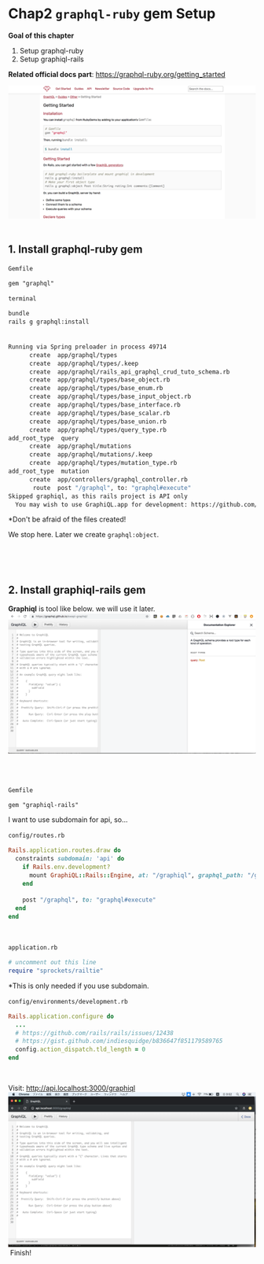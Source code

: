 # Chap2 `graphql-ruby` gem Setup
**Goal of this chapter**

1. Setup graphql-ruby
2. Setup graphiql-rails


**Related official docs part**: https://graphql-ruby.org/getting_started​

​![01](./img/01-graphql-ruby-setup/01.png)
​
## 1. Install graphql-ruby gem
`Gemfile`
```
gem "graphql"
```

`terminal`
```bash
bundle
rails g graphql:install
​
​
Running via Spring preloader in process 49714
      create  app/graphql/types
      create  app/graphql/types/.keep
      create  app/graphql/rails_api_graphql_crud_tuto_schema.rb
      create  app/graphql/types/base_object.rb
      create  app/graphql/types/base_enum.rb
      create  app/graphql/types/base_input_object.rb
      create  app/graphql/types/base_interface.rb
      create  app/graphql/types/base_scalar.rb
      create  app/graphql/types/base_union.rb
      create  app/graphql/types/query_type.rb
add_root_type  query
      create  app/graphql/mutations
      create  app/graphql/mutations/.keep
      create  app/graphql/types/mutation_type.rb
add_root_type  mutation
      create  app/controllers/graphql_controller.rb
       route  post "/graphql", to: "graphql#execute"
Skipped graphiql, as this rails project is API only
  You may wish to use GraphiQL.app for development: https://github.com/skevy/graphiql-app
```

*Don't be afraid of the files created!

We stop here. Later we create `graphql:object`.

​

​

## 2. Install graphiql-rails gem
**Graphiql** is tool like below. we will use it later.
​![02](./img/01-graphql-ruby-setup/02.png)
​

​

`Gemfile`
```
gem "graphiql-rails"
```


I want to use subdomain for api, so...

`config/routes.rb`
```ruby
Rails.application.routes.draw do
  constraints subdomain: 'api' do
    if Rails.env.development?
      mount GraphiQL::Rails::Engine, at: "/graphiql", graphql_path: "/graphql"
    end
​
    post "/graphql", to: "graphql#execute"
  end
end
```
​

`application.rb`
```ruby
# uncomment out this line
require "sprockets/railtie"
```

*This is only needed if you use subdomain.

`config/environments/development.rb`
```ruby
Rails.application.configure do
  ...
  # https://github.com/rails/rails/issues/12438
  # https://gist.github.com/indiesquidge/b836647f851179589765
  config.action_dispatch.tld_length = 0
end
```
​

Visit: http://api.localhost:3000/graphiql​
​
​![03](./img/01-graphql-ruby-setup/03.png)
​
Finish!

